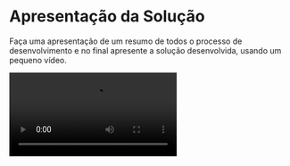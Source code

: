 # Apresentação da Solução

Faça uma apresentação de um resumo de todos o processo de desenvolvimento e no final apresente a solução desenvolvida, usando um pequeno vídeo.





![arq](https://github.com/ICEI-PUC-Minas-PMV-SI/pmv-si-2025-1-pe6-t3-e-commerce-escalavel/blob/main/docs/Videos/Video_apresenta%C3%A7%C3%A3o.mp4)

